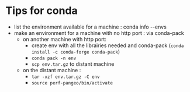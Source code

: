 # Tips for conda

 - list the environment available for a machine : conda info --envs
 - make an environment for a machine with no http port : via conda-pack
    - on another machine with http port: 
      - create env with all the librairies needed and conda-pack (```conda install -c conda-forge conda-pack```)
      - ```conda pack -n env```
      - ```scp env.tar.gz``` to distant machine
    - on the distant machine :
      - ```tar -xzf env.tar.gz -C env```
      - ```source perf-pangeo/bin/activate```
